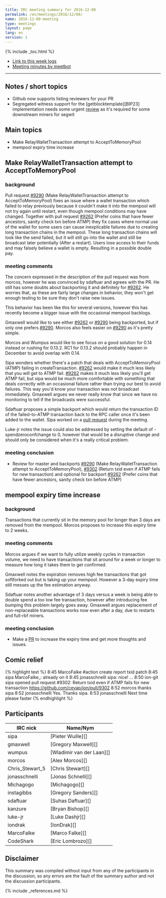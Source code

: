 ```yaml
---
title: IRC meeting summary for 2016-12-08
permalink: /en/meetings/2016/12/08/
name: 2016-12-08-meeting
type: meetings
layout: page
lang: en
version: 1
---
```

{% include _toc.html %}
 
- [Link to this week logs](https://botbot.me/freenode/ion-core-dev/2016-12-08/?msg=77680236&page=2)
- [Meeting minutes by meetbot](http://www.erisian.com.au/meetbot/ion-core-dev/2016/ion-core-dev.2016-12-08-19.00.html)
 
---

## Notes / short topics

- Github now supports listing reviewers for your PR
- Segregated witness support for the [getblocktemplate][BIP23] implementation needs some urgent [review](https://github.com/cevap/libblkmaker/pull/6) as it's required for some downstream miners for segwit

## Main topics
 
- Make RelayWalletTransaction attempt to AcceptToMemoryPool
- mempool expiry time increase

## Make RelayWalletTransaction attempt to AcceptToMemoryPool

### background

Pull request [#9290][] (Make RelayWalletTransaction attempt to AcceptToMemoryPool) fixes an issue where a wallet transaction which failed to relay previously because it couldn't make it into the mempool will not try again until  restart, even though mempool conditions may have changed. Together with pull request [#9262][] (Prefer coins that have fewer ancestors, sanity check txn before ATMP) they fix cases where normal use of the wallet for some users can cause inexplicable failures due to creating long transaction chains in the mempool. These long transaction chains will look like the send failed, but it will still go into the wallet and still be broadcast later potentially (After a restart). Users lose access to their funds and may falsely believe a wallet is empty. Resulting in a possible double pay.

### meeting comments

The concern expressed in the description of the pull request was from morcos, however he was convinced by sdaftuar and agrees with the PR. He still has some doubts about backporting it and definitely for [#9262][]. He worries that, as these are fairly large changes in behavior, they won't get enough testing to be sure they don't raise new issues.

This behavior has been like this for several versions, however this has recently become a bigger issue with the occasional mempool backlogs.

Gmaxwell would like to see either [#9262][] or [#9290][] being backported, but if only one prefers [#9290][]. Morcos also feels easier on [#9290][] as it's pretty simple.

Morcos and Wumpus would like to see focus on a good solution for 0.14 instead or rushing for 0.13.2. RC1 for 0.13.2 should probably happen in December to avoid overlap with 0.14.

Sipa wonders whether there's a patch that deals with AcceptToMemoryPool (ATMP) failing in createTransaction. [#9262][] would make it much less likely that you will get to ATMP fail. [#9262][] makes it much less likely you'll get ATMP fail, but sipa would be much more comfortable with something that deals correctly with an occasional failure rather than trying our best to avoid failures. This way you'd know your transaction was not broadcast immediately. Gmaxwell argues we never really know that since we have no monitoring to tell if the broadcasts were successful.

Sdaftuar proposes a simple backport which would return the transaction ID of the failed-to-ATMP transaction back to the RPC caller once it's been added to the wallet. Sipa worked on a [pull request][#9302] during the meeting.

Luke-jr notes the issue could also be addressed by setting the default of -spendzeroconfchange to 0, however that would be a disruptive change and should only be considered when it's a really critical problem.

### meeting conclusion

- Review for master and backports [#9290][] (Make RelayWalletTransaction attempt to AcceptToMemoryPool), [#9302][] (Return txid even if ATMP fails for new transaction) and optional for backport [#9262][] (Prefer coins that have fewer ancestors, sanity check txn before ATMP)

## mempool expiry time increase

### background

Transactions that currently sit in the memory pool for longer than 3 days are removed from the mempool. Morcos proposes to increase this expiry time to 2 weeks.

### meeting comments

Morcos argues if we want to fully utilize weekly cycles in transaction volume, we need to have transactions that sit around for a week or longer to measure how long it takes them to get confirmed.

Gmaxwell notes the expiration removes high fee transactions that got softforked out but is taking up your mempool. However a 3-day expiry time still messes up the fee estimation anyway.

Sdaftuar notes another advantage of 3 days versus a week is being able to double spend a too low fee transaction, however after introducing fee bumping this problem largely goes away. Gmaxwell argues replacement of non-replaceable transactions works now even after a day, due to restarts and full-rbf miners.

### meeting conclusion

- Make a [PR][#9312] to increase the expiry time and get more thoughts and issues.

## Comic relief

{% highlight text %}
8:45  MarcoFalke      #action create report txid patch
8:45  sipa            MarcoFalke_: already on it
8:45 jonasschnelli    sipa: nice!
...
8:50 ion-git      sipa opened pull request #9302: Return txid even if ATMP fails for new transaction https://github.com/cevap/ion/pull/9302
8:52 morcos           thanks sipa
8:52 jonasschnelli    Yes. Thanks sipa.
8:53 jonasschnelli    Next time please faster
{% endhighlight %}

## Participants
 
| IRC nick        | Name/Nym                  |
|-----------------|---------------------------|
| sipa            | [Pieter Wuille][]         |
| gmaxwell        | [Gregory Maxwell][]       |
| wumpus          | [Wladimir van der Laan][] |
| morcos          | [Alex Morcos][]           |
| Chris_Stewart_5 | [Chris Stewart][]         |
| jonasschnelli   | [Jonas Schnelli][]        |
| Michagogo       | [Michagogo][]             |
| instagibbs      | [Gregory Sanders][]       |
| sdaftuar        | [Suhas Daftuar][]         |
| kanzure         | [Bryan Bishop][]          |
| luke-jr         | [Luke Dashjr][]           |
| iondrak         | [IonDrak][]               |
| MarcoFalke      | [Marco Falke][]           |
| CodeShark       | [Eric Lombrozo][]         |

## Disclaimer
 
This summary was compiled without input from any of the participants in the discussion, so any errors are the fault of the summary author and not the discussion participants.

[#9290]: https://github.com/cevap/ion/pull/9290
[#9262]: https://github.com/cevap/ion/pull/9262
[#9302]: https://github.com/cevap/ion/pull/9302
[#9312]: https://github.com/cevap/ion/pull/9312

{% include _references.md %}
